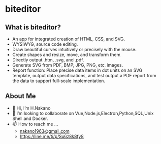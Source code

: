 # biteditor
## What is biteditor?
- An app for integrated creation of HTML, CSS, and SVG.
- WYSIWYG, source code editing.
- Draw beautiful curves intuitively or precisely with the mouse.
- Create shapes and resize, move, and transform them.
- Directly output .htm, .svg, and .pdf.
- Generate SVG from PDF, BMP, JPG, PNG, etc. images.
- Report function: Place precise data items in dot units on an SVG template, output data specifications, and test output a PDF report from the data to support full-scale implementation.

## About Me
- 👋 Hi, I’m H.Nakano
- 💞️ I’m looking to collaborate on Vue,Node.js,Electron,Python,SQL,Unix Shell and Docker.
- 📫 How to reach me ...
  + nakano1963@gmail.com
  + https://line.me/ti/p/Su6z8k8fy8

<!---
bizwaves/bizwaves is a ✨ special ✨ repository because its `README.md` (this file) appears on your GitHub profile.
You can click the Preview link to take a look at your changes.
--->
